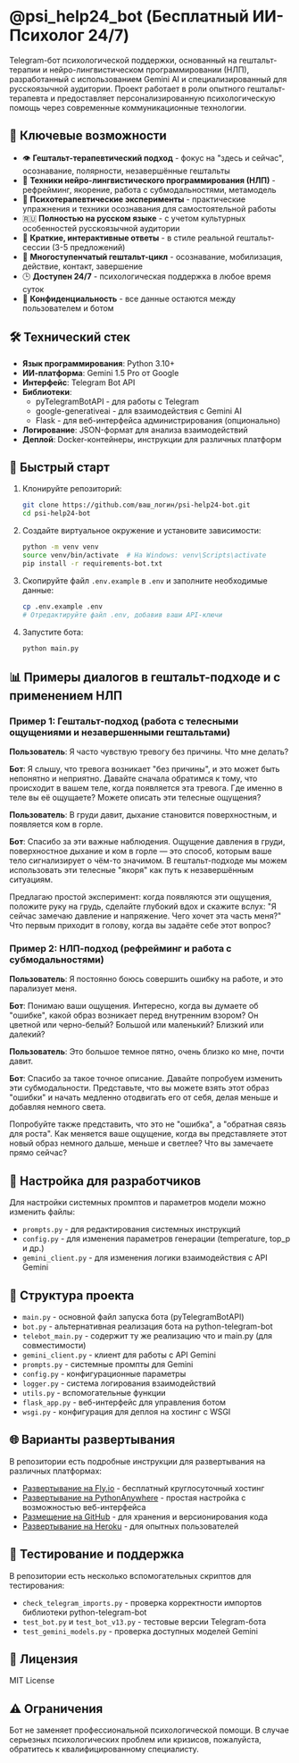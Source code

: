 # @psi_help24_bot (Бесплатный ИИ-Психолог 24/7)

Telegram-бот психологической поддержки, основанный на гештальт-терапии и нейро-лингвистическом программировании (НЛП), разработанный с использованием Gemini AI и специализированный для русскоязычной аудитории. Проект работает в роли опытного гештальт-терапевта и предоставляет персонализированную психологическую помощь через современные коммуникационные технологии.

## 🌟 Ключевые возможности

- 👁️ **Гештальт-терапевтический подход** - фокус на "здесь и сейчас", осознавание, полярности, незавершённые гештальты
- 🧠 **Техники нейро-лингвистического программирования (НЛП)** - рефрейминг, якорение, работа с субмодальностями, метамодель
- 🧘 **Психотерапевтические эксперименты** - практические упражнения и техники осознавания для самостоятельной работы
- 🇷🇺 **Полностью на русском языке** - с учетом культурных особенностей русскоязычной аудитории
- 💬 **Краткие, интерактивные ответы** - в стиле реальной гештальт-сессии (3-5 предложений)
- 🔄 **Многоступенчатый гештальт-цикл** - осознавание, мобилизация, действие, контакт, завершение
- 🕒 **Доступен 24/7** - психологическая поддержка в любое время суток
- 🔐 **Конфиденциальность** - все данные остаются между пользователем и ботом

## 🛠️ Технический стек

- **Язык программирования**: Python 3.10+
- **ИИ-платформа**: Gemini 1.5 Pro от Google
- **Интерфейс**: Telegram Bot API
- **Библиотеки**:
  - pyTelegramBotAPI - для работы с Telegram
  - google-generativeai - для взаимодействия с Gemini AI
  - Flask - для веб-интерфейса администрирования (опционально)
- **Логирование**: JSON-формат для анализа взаимодействий
- **Деплой**: Docker-контейнеры, инструкции для различных платформ

## 🚀 Быстрый старт

1. Клонируйте репозиторий:
   ```bash
   git clone https://github.com/ваш_логин/psi-help24-bot.git
   cd psi-help24-bot
   ```

2. Создайте виртуальное окружение и установите зависимости:
   ```bash
   python -m venv venv
   source venv/bin/activate  # На Windows: venv\Scripts\activate
   pip install -r requirements-bot.txt
   ```

3. Скопируйте файл `.env.example` в `.env` и заполните необходимые данные:
   ```bash
   cp .env.example .env
   # Отредактируйте файл .env, добавив ваши API-ключи
   ```

4. Запустите бота:
   ```bash
   python main.py
   ```

## 📊 Примеры диалогов в гештальт-подходе и с применением НЛП

### Пример 1: Гештальт-подход (работа с телесными ощущениями и незавершенными гештальтами)

**Пользователь**: Я часто чувствую тревогу без причины. Что мне делать?

**Бот**: Я слышу, что тревога возникает "без причины", и это может быть непонятно и неприятно. Давайте сначала обратимся к тому, что происходит в вашем теле, когда появляется эта тревога. Где именно в теле вы её ощущаете? Можете описать эти телесные ощущения?

**Пользователь**: В груди давит, дыхание становится поверхностным, и появляется ком в горле.

**Бот**: Спасибо за эти важные наблюдения. Ощущение давления в груди, поверхностное дыхание и ком в горле — это способ, которым ваше тело сигнализирует о чём-то значимом. В гештальт-подходе мы можем использовать эти телесные "якоря" как путь к незавершённым ситуациям.

Предлагаю простой эксперимент: когда появляются эти ощущения, положите руку на грудь, сделайте глубокий вдох и скажите вслух: "Я сейчас замечаю давление и напряжение. Чего хочет эта часть меня?" Что первым приходит в голову, когда вы задаёте себе этот вопрос?

### Пример 2: НЛП-подход (рефрейминг и работа с субмодальностями)

**Пользователь**: Я постоянно боюсь совершить ошибку на работе, и это парализует меня.

**Бот**: Понимаю ваши ощущения. Интересно, когда вы думаете об "ошибке", какой образ возникает перед внутренним взором? Он цветной или черно-белый? Большой или маленький? Близкий или далекий?

**Пользователь**: Это большое темное пятно, очень близко ко мне, почти давит.

**Бот**: Спасибо за такое точное описание. Давайте попробуем изменить эти субмодальности. Представьте, что вы можете взять этот образ "ошибки" и начать медленно отодвигать его от себя, делая меньше и добавляя немного света. 

Попробуйте также представить, что это не "ошибка", а "обратная связь для роста". Как меняется ваше ощущение, когда вы представляете этот новый образ немного дальше, меньше и светлее? Что вы замечаете прямо сейчас?

## 🔧 Настройка для разработчиков

Для настройки системных промптов и параметров модели можно изменить файлы:
- `prompts.py` - для редактирования системных инструкций
- `config.py` - для изменения параметров генерации (temperature, top_p и др.)
- `gemini_client.py` - для изменения логики взаимодействия с API Gemini

## 📂 Структура проекта

- `main.py` - основной файл запуска бота (pyTelegramBotAPI)
- `bot.py` - альтернативная реализация бота на python-telegram-bot
- `telebot_main.py` - содержит ту же реализацию что и main.py (для совместимости)
- `gemini_client.py` - клиент для работы с API Gemini
- `prompts.py` - системные промпты для Gemini
- `config.py` - конфигурационные параметры
- `logger.py` - система логирования взаимодействий
- `utils.py` - вспомогательные функции
- `flask_app.py` - веб-интерфейс для управления ботом
- `wsgi.py` - конфигурация для деплоя на хостинг с WSGI

## 🌐 Варианты развертывания

В репозитории есть подробные инструкции для развертывания на различных платформах:
- [Развертывание на Fly.io](DEPLOY_FLY.md) - бесплатный круглосуточный хостинг
- [Развертывание на PythonAnywhere](DEPLOY_PYTHONANYWHERE.md) - простая настройка с возможностью веб-интерфейса
- [Размещение на GitHub](DEPLOY_GITHUB.md) - для хранения и версионирования кода
- [Развертывание на Heroku](DEPLOY_HEROKU.md) - для опытных пользователей

## 🧪 Тестирование и поддержка

В репозитории есть несколько вспомогательных скриптов для тестирования:
- `check_telegram_imports.py` - проверка корректности импортов библиотеки python-telegram-bot
- `test_bot.py` и `test_bot_v13.py` - тестовые версии Telegram-бота
- `test_gemini_models.py` - проверка доступных моделей Gemini

## 📑 Лицензия

MIT License

## ⚠️ Ограничения

Бот не заменяет профессиональной психологической помощи. В случае серьезных психологических проблем или кризисов, пожалуйста, обратитесь к квалифицированному специалисту.